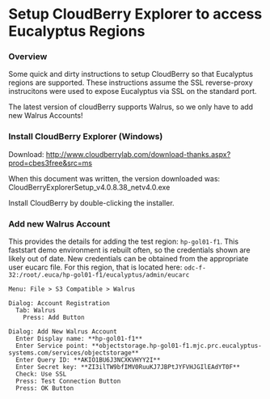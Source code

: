 # Setup CloudBerry Explorer to access Eucalyptus Regions

### Overview
Some quick and dirty instructions to setup CloudBerry so that Eucalyptus regions are supported.
These instructions assume the SSL reverse-proxy instrucitons were used to expose Eucalyptus via
SSL on the standard port.

The latest version of cloudBerry supports Walrus, so we only have to add new Walrus Accounts!

### Install CloudBerry Explorer (Windows)

Download: http://www.cloudberrylab.com/download-thanks.aspx?prod=cbes3free&src=ms 

When this document was written, the version downloaded was: CloudBerryExplorerSetup_v4.0.8.38_netv4.0.exe

Install CloudBerry by double-clicking the installer.


### Add new Walrus Account

This provides the details for adding the test region: `hp-gol01-f1`. This faststart demo
environment is rebuilt often, so the credentials shown are likely out of date. New 
credentials can be obtained from the appropriate user eucarc file. For this region, that
is located here: `odc-f-32:/root/.euca/hp-gol01-f1/eucalyptus/admin/eucarc`

```
Menu: File > S3 Compatible > Walrus
```

```
Dialog: Account Registration
  Tab: Walrus
    Press: Add Button
```

```
Dialog: Add New Walrus Account
  Enter Display name: **hp-gol01-f1**
  Enter Service point: **objectstorage.hp-gol01-f1.mjc.prc.eucalyptus-systems.com/services/objectstorage**
  Enter Query ID: **AKIO1BU6J3NCXKVHYY2I**
  Enter Secret key: **ZI3ilTW9bfIMV0RuuKJ7JBPtJYFVHJGIlEAdYT0F**
  Check: Use SSL
  Press: Test Connection Button
  Press: OK Button
```

